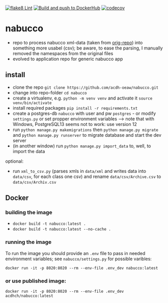 [![flake8 Lint](https://github.com/acdh-oeaw/nabucco/actions/workflows/lint.yml/badge.svg)](https://github.com/acdh-oeaw/nabucco/actions/workflows/lint.yml) [![Build and push to DockerHub](https://github.com/acdh-oeaw/nabucco/actions/workflows/build.yml/badge.svg)](https://github.com/acdh-oeaw/nabucco/actions/workflows/build.yml)
[![codecov](https://codecov.io/gh/acdh-oeaw/nabucco/branch/master/graph/badge.svg?token=K3J7L8V6WB)](https://codecov.io/gh/acdh-oeaw/nabucco)

# nabucco
* repo to process nabucco xml-data (taken from [orig-repo](https://github.com/DigitalPasts/nabucco/tree/master/nabucco-xml)) into something more usabel (csv); be aware, to ease the parsing, I manually removed the namespaces from the original files
* evolved to application repo for generic nabucco app

## install

* clone the repo `git clone https://github.com/acdh-oeaw/nabucco.git`
* change into repo-folder `cd nabucco`
* create a virtualenv, e.g. `python -m venv venv` and activate it `source venv/bin/activate`
* install required packages `pip install -r requirements.txt`
* create a postgres-db `nabucco` with user and pw `postgres` - or modify `settings.py` or set propper environment variables
    --> note that with Windows, PostgreSQL13 seems not to work: use version 12
* run `python manage.py makemigrations` then `python manage.py migrate` and  `python manage.py runserver` to migrate database and start the dev server
* (in another window) run `python manage.py import_data` to, well, to import the data

optional:

* run `xml_to_csv.py` (parses xmls in `data/xml` and writes data into `data/csv`, for each class one csv) and rename `data/csv/Archive.csv` to `data/csv/Archiv.csv`

## Docker

### building the image

* `docker build -t nabucco:latest .`
* `docker build -t nabucco:latest --no-cache .`

### running the image

To run the image you should provide an `.env` file to pass in needed environment variables; see `nabucco/settings.py` for possible varibles:

`docker run -it -p 8020:8020 --rm --env-file .env_dev nabucco:latest`

### or use published image:

`docker run -it -p 8020:8020 --rm --env-file .env_dev acdhch/nabucco:latest`
